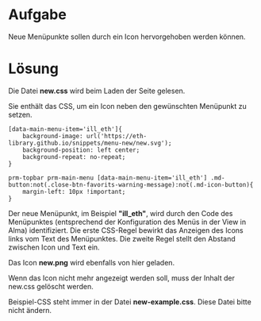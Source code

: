 # Aufgabe
Neue Menüpunkte sollen durch ein Icon hervorgehoben werden können.
 
# Lösung
Die Datei **new.css** wird beim Laden der Seite gelesen.

Sie enthält das CSS, um ein Icon neben den gewünschten Menüpunkt zu setzen.

```
[data-main-menu-item='ill_eth']{
    background-image: url('https://eth-library.github.io/snippets/menu-new/new.svg');
    background-position: left center;
    background-repeat: no-repeat;
}

prm-topbar prm-main-menu [data-main-menu-item='ill_eth'] .md-button:not(.close-btn-favorits-warning-message):not(.md-icon-button){
    margin-left: 10px !important;
}
```

Der neue Menüpunkt, im Beispiel **"ill_eth"**, wird durch den Code des Menüpunktes (entsprechend der Konfiguration des Menüs in der View in Alma) identifiziert.
Die erste CSS-Regel bewirkt das Anzeigen des Icons links vom Text des Menüpunktes.
Die zweite Regel stellt den Abstand zwischen Icon und Text ein.

Das Icon **new.png** wird ebenfalls von hier geladen.

Wenn das Icon nicht mehr angezeigt werden soll, muss der Inhalt der new.css gelöscht werden.

Beispiel-CSS steht immer in der Datei **new-example.css**.
Diese Datei bitte nicht ändern.
